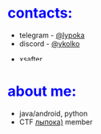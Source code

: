 <h1 style="color:blue;">contacts:</h1>

- telegram - [@lypoka](https://t.me/lypoka)
- discord - [@ykolko](https://discordapp.com/users/696050703302525048)
- <p><a href="https://www.buymeacoffee.com/ykolko"> <img align="left" src="https://cdn.buymeacoffee.com/buttons/v2/default-yellow.png" height="12.5" width="52.5" alt="xsafter" /></a></p>

<h1 style="color:blue;">about me:</h1>

- java/android, python
- CTF [лыпока)](https://ctftime.org/team/269614) member
